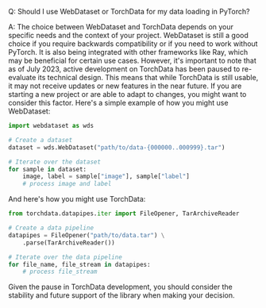 Q: Should I use WebDataset or TorchData for my data loading in PyTorch?

A: The choice between WebDataset and TorchData depends on your specific needs and the context of your project. WebDataset is still a good choice if you require backwards compatibility or if you need to work without PyTorch. It is also being integrated with other frameworks like Ray, which may be beneficial for certain use cases. However, it's important to note that as of July 2023, active development on TorchData has been paused to re-evaluate its technical design. This means that while TorchData is still usable, it may not receive updates or new features in the near future. If you are starting a new project or are able to adapt to changes, you might want to consider this factor. Here's a simple example of how you might use WebDataset:

```python
import webdataset as wds

# Create a dataset
dataset = wds.WebDataset("path/to/data-{000000..000999}.tar")

# Iterate over the dataset
for sample in dataset:
    image, label = sample["image"], sample["label"]
    # process image and label
```

And here's how you might use TorchData:

```python
from torchdata.datapipes.iter import FileOpener, TarArchiveReader

# Create a data pipeline
datapipes = FileOpener("path/to/data.tar") \
    .parse(TarArchiveReader())

# Iterate over the data pipeline
for file_name, file_stream in datapipes:
    # process file_stream
```

Given the pause in TorchData development, you should consider the stability and future support of the library when making your decision.
